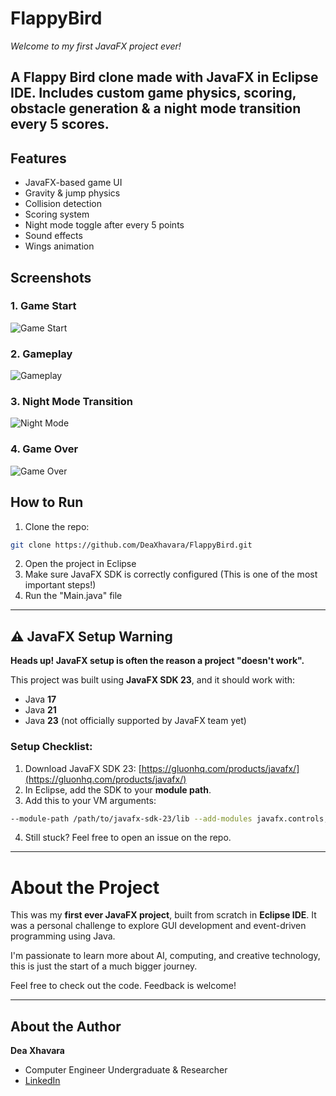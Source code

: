 # FlappyBird
*Welcome to my first JavaFX project ever!* 

A Flappy Bird clone made with JavaFX in Eclipse IDE. Includes custom game physics, scoring, obstacle generation &amp; a night mode transition every 5 scores.
---
## Features
- JavaFX-based game UI
- Gravity & jump physics
- Collision detection
- Scoring system
- Night mode toggle after every 5 points
- Sound effects
- Wings animation

## Screenshots

### 1. Game Start
![Game Start](./screenshots/bird1.PNG)

### 2. Gameplay
![Gameplay](./screenshots/bird2.PNG)

### 3. Night Mode Transition
![Night Mode](./screenshots/bird3.PNG)

### 4. Game Over
![Game Over](./screenshots/bird4.PNG)

## How to Run
1. Clone the repo: 
```bash
git clone https://github.com/DeaXhavara/FlappyBird.git
```
2. Open the project in Eclipse 
3. Make sure JavaFX SDK is correctly configured (This is one of the most important steps!)
4. Run the "Main.java" file
---
## ⚠️ JavaFX Setup Warning

**Heads up! JavaFX setup is often the reason a project "doesn't work".**

This project was built using **JavaFX SDK 23**, and it should work with:
- Java **17**
- Java **21**
- Java **23** (not officially supported by JavaFX team yet)

### Setup Checklist:
1. Download JavaFX SDK 23: [https://gluonhq.com/products/javafx/](https://gluonhq.com/products/javafx/)
2. In Eclipse, add the SDK to your **module path**.
3. Add this to your VM arguments:
```bash
--module-path /path/to/javafx-sdk-23/lib --add-modules javafx.controls,javafx.fxml
```
4. Still stuck? Feel free to open an issue on the repo.
---
# About the Project

This was my **first ever JavaFX project**, built from scratch in **Eclipse IDE**.
It was a personal challenge to explore GUI development and event-driven programming using Java.

I'm passionate to learn more about AI, computing, and creative technology, this is just the start of a much bigger journey.

Feel free to check out the code. Feedback is welcome!

---

## About the Author
**Dea Xhavara**
- Computer Engineer Undergraduate & Researcher
- [LinkedIn](https://www.linkedin.com/in/deaxhavara)
